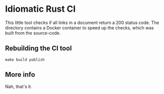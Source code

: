 # Idiomatic Rust CI

This little tool checks if all links in a document return a 200 status code. The
directory contains a Docker container to speed up the checks, which was
built from the source-code.

## Rebuilding the CI tool

```
make build publish
```

## More info

Nah, that's it.
